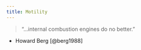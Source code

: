 ```yaml
---
title: Motility
---
```

> “...internal combustion engines do no better.”  
- Howard Berg [@berg1988]

